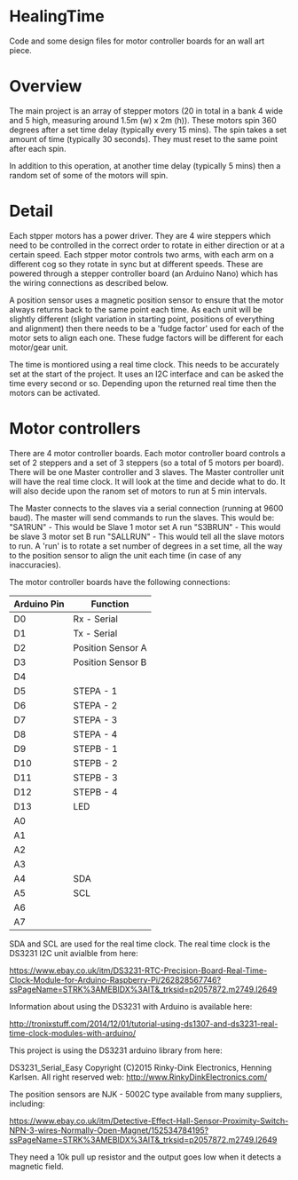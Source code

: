# HealingTime

Code and some design files for motor controller boards for an wall art piece.

# Overview

The main project is an array of stepper motors (20 in total in a bank 4 wide and 5 high, measuring around 1.5m (w) x 2m (h)).
These motors spin 360 degrees after a set time delay (typically every 15 mins). The spin takes a set amount of time (typically 30 seconds). They must reset to the same point after each spin.

In addition to this operation, at another time delay (typically 5 mins) then a random set of some of the motors will spin.

# Detail

Each stpper motors has a power driver. They are 4 wire steppers which need to be controlled in the correct order to rotate in either direction or at a certain speed.
Each stpper motor controls two arms, with each arm on a different cog so they rotate in sync but at different speeds.
These are powered through a stepper controller board (an Arduino Nano) which has the wiring connections as described below.

A position sensor uses a magnetic position sensor to ensure that the motor always returns back to the same point each time. As each unit will be slightly different (slight variation in starting point, positions of everything and alignment) then there needs to be a 'fudge factor' used for each of the motor sets to align each one. These fudge factors will be different for each motor/gear unit.

The time is montiored using a real time clock. This needs to be accurately set at the start of the project. It uses an I2C interface and can be asked the time every second or so. Depending upon the returned real time then the motors can be activated.

# Motor controllers

There are 4 motor controller boards. Each motor controller board controls a set of 2 steppers and a set of 3 steppers (so a total of 5 motors per board).
There will be one Master controller and 3 slaves.
The Master controller unit will have the real time clock. It will look at the time and decide what to do. It will also decide upon the ranom set of motors to run at 5 min intervals.

The Master connects to the slaves via a serial connection (running at 9600 baud).
The master will send commands to run the slaves. This would be:
"SA1RUN" - This would be Slave 1 motor set A run
"S3BRUN" - This would be slave 3 motor set B run
"SALLRUN" - This would tell all the slave motors to run.
A 'run' is to rotate a set number of degrees in a set time, all the way to the position sensor to align the unit each time (in case of any inaccuracies).

The motor controller boards have the following connections:

Arduino Pin  | Function
-------------|--------------------
D0           | Rx - Serial
D1           | Tx - Serial
D2           | Position Sensor A
D3           | Position Sensor B
D4           | 
D5           | STEPA - 1
D6           | STEPA - 2
D7           | STEPA - 3 
D8           | STEPA - 4 
D9           | STEPB - 1
D10          | STEPB - 2 
D11          | STEPB - 3 
D12          | STEPB - 4
D13          | LED 
A0           |  
A1           | 
A2           |  
A3           |  
A4           | SDA
A5           | SCL
A6           | 
A7           | 

SDA and SCL are used for the real time clock.
The real time clock is the DS3231 I2C unit avialble from here:

https://www.ebay.co.uk/itm/DS3231-RTC-Precision-Board-Real-Time-Clock-Module-for-Arduino-Raspberry-Pi/262828567746?ssPageName=STRK%3AMEBIDX%3AIT&_trksid=p2057872.m2749.l2649

Information about using the DS3231 with Arduino is available here:

http://tronixstuff.com/2014/12/01/tutorial-using-ds1307-and-ds3231-real-time-clock-modules-with-arduino/

This project is using the DS3231 arduino library from here:

DS3231_Serial_Easy
Copyright (C)2015 Rinky-Dink Electronics, Henning Karlsen. All right reserved
web: http://www.RinkyDinkElectronics.com/

The position sensors are NJK - 5002C type available from many suppliers, including:

https://www.ebay.co.uk/itm/Detective-Effect-Hall-Sensor-Proximity-Switch-NPN-3-wires-Normally-Open-Magnet/152534784195?ssPageName=STRK%3AMEBIDX%3AIT&_trksid=p2057872.m2749.l2649

They need a 10k pull up resistor and the output goes low when it detects a magnetic field.

